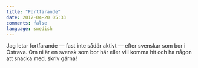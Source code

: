 ```yaml
---
title: "Fortfarande"
date: 2012-04-20 05:33
comments: false
language: swedish
---
```


Jag letar fortfarande — fast inte sådär aktivt — efter svenskar som bor i Ostrava. Om ni är en svensk som bor här eller vill komma hit och ha någon att snacka med, skriv gärna!
